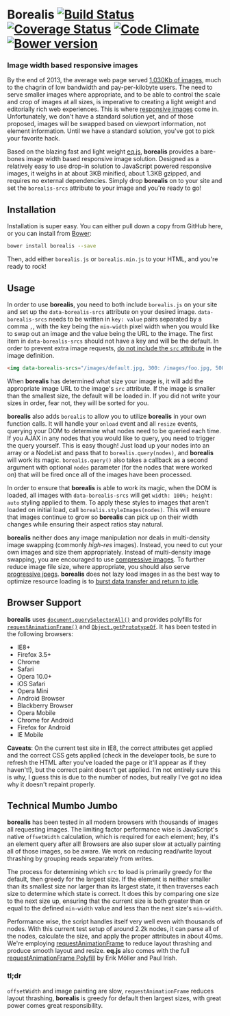 # Borealis [![Build Status](https://travis-ci.org/Snugug/borealis.svg)](https://travis-ci.org/Snugug/borealis) [![Coverage Status](https://img.shields.io/coveralls/Snugug/borealis.svg)](https://coveralls.io/r/Snugug/borealis?branch=1.x.x) [![Code Climate](https://codeclimate.com/github/Snugug/borealis/badges/gpa.svg)](https://codeclimate.com/github/Snugug/borealis) [![Bower version](https://badge.fury.io/bo/borealis.svg)](http://badge.fury.io/bo/borealis)
### Image width based responsive images

By the end of 2013, the average web page served [1,030Kb of images](http://www.sitepoint.com/average-page-weights-increase-32-2013/), much to the chagrin of low bandwidth and pay-per-kilobyte users. The need to serve smaller images where appropriate, and to be able to control the scale and crop of images at all sizes, is imperative to creating a light weight and editorially rich web experiences. This is where [responsive images](http://responsiveimages.org/) come in. Unfortunately, we don't have a standard solution yet, and of those proposed, images will be swapped based on viewport information, not element information. Until we have a standard solution, you've got to pick your favorite hack.

Based on the blazing fast and light weight [eq.js](https://github.com/Snugug/eq.js), **borealis** provides a bare-bones image width based responsive image solution. Designed as a relatively easy to use drop-in solution to JavaScript powered responsive images, it weighs in at about 3KB minified, about 1.3KB gzipped, and requires no external dependencies. Simply drop **borealis** on to your site and set the `borealis-srcs` attribute to your image and you're ready to go!

## Installation

Installation is super easy. You can either pull down a copy from GitHub here, or you can install from [Bower](http://bower.io):

```bash
bower install borealis --save
```

Then, add either `borealis.js` or `borealis.min.js` to your HTML, and you're ready to rock!

## Usage

In order to use **borealis**, you need to both include `borealis.js` on your site and set up the `data-borealis-srcs` attribute on your desired image. `data-borealis-srcs` needs to be written in `key: value` pairs separated by a comma `,`, with the key being the `min-width` pixel width when you would like to swap out an image and the value being the URL to the image. The first item in `data-borealis-srcs` should not have a key and will be the default. In order to prevent extra image requests, [do not include the `src` attribute](http://wilto.github.io/srcn-polyfills/) in the image definition.

```html
<img data-borealis-srcs="/images/default.jpg, 300: /images/foo.jpg, 500: http://foo.com/bar.jpg, 900: http://qux.com/baz.jpg" alt="Responsive Images powered by Borealis!">
```

When **borealis** has determined what size your image is, it will add the appropriate image URL to the image's `src` attribute. If the image is smaller than the smallest size, the default will be loaded in. If you did not write your sizes in order, fear not, they will be sorted for you.

**borealis** also adds `borealis` to allow you to utilize **borealis** in your own function calls. It will handle your `onload` event and all `resize` events, querying your DOM to determine what nodes need to be queried each time. If you AJAX in any nodes that you would like to query, you need to trigger the query yourself. This is easy though! Just load up your nodes into an array or a NodeList and pass that to `borealis.query(nodes)`, and **borealis** will work its magic. `borealis.query()` also takes a callback as a second argument with optional `nodes` parameter (for the nodes that were worked on) that will be fired once all of the images have been processed.

In order to ensure that **borealis** is able to work its magic, when the DOM is loaded, all images with `data-borealis-srcs` will get `width: 100%; height: auto` styling applied to them. To apply these styles to images that aren't loaded on initial load, call `borealis.styleImages(nodes)`. This will ensure that images continue to grow so **borealis** can pick up on their width changes while ensuring their aspect ratios stay natural.

**borealis** neither does any image manipulation nor deals in multi-density image swapping (commonly *high-res* images). Instead, you need to cut your own images and size them appropriately. Instead of multi-density image swapping, you are encouraged to use [compressive images](http://filamentgroup.com/lab/rwd_img_compression/). To further reduce image file size, where appropriate, you should also serve [progressive jpegs](http://calendar.perfplanet.com/2012/progressive-jpegs-a-new-best-practice/). **borealis** does not lazy load images in as the best way to optimize resource loading is to [burst data transfer and return to idle](http://chimera.labs.oreilly.com/books/1230000000545/ch08.html#_burst_your_data_and_return_to_idle).

## Browser Support

**borealis** uses [`document.querySelectorAll()`](http://caniuse.com/queryselector) and provides polyfills for [`requestAnimationFrame()`](http://caniuse.com/requestanimationframe) and [`Object.getPrototypeOf`](http://stackoverflow.com/a/15851520/703084). It has been tested in the following browsers:

* IE8+
* Firefox 3.5+
* Chrome
* Safari
* Opera 10.0+
* iOS Safari
* Opera Mini
* Android Browser
* Blackberry Browser
* Opera Mobile
* Chrome for Android
* Firefox for Android
* IE Mobile

**Caveats**: On the current test site in IE8, the correct attributes get applied and the correct CSS gets applied (check in the developer tools, be sure to refresh the HTML after you've loaded the page or it'll appear as if they haven't!), but the correct paint doesn't get applied. I'm not entirely sure this is why, I guess this is due to the number of nodes, but really I've got no idea why it doesn't repaint properly.

## Technical Mumbo Jumbo

**borealis** has been tested in all modern browsers with thousands of images all requesting images. The limiting factor performance wise is JavaScript's native `offsetWidth` calculation, which is required for each element; hey, it's an element query after all! Browsers are also super slow at actually painting all of those images, so be aware. We work on reducing read/write layout thrashing by grouping reads separately from writes.

The process for determining which `src` to load is primarily greedy for the default, then greedy for the largest size. If the element is neither smaller than its smallest size nor larger than its largest state, it then traverses each size to determine which state is correct. It does this by comparing one size to the next size up, ensuring that the current size is both greater than or equal to the defined `min-width` value and less than the next size's `min-width`.

Performance wise, the script handles itself very well even with thousands of nodes. With this current test setup of around 2.2k nodes, it can parse all of the nodes, calculate the size, and apply the proper attributes in about 40ms. We're employing [requestAnimationFrame](http://www.html5rocks.com/en/tutorials/speed/animations/) to reduce layout thrashing and produce smooth layout and resize. **eq.js** also comes with the full [requestAnimationFrame Polyfill](http://www.paulirish.com/2011/requestanimationframe-for-smart-animating/) by Erik Möller and Paul Irish.

### tl;dr

`offsetWidth` and image painting are slow, `requestAnimationFrame` reduces layout thrashing, **borealis** is greedy for default then largest sizes, with great power comes great responsibility.
